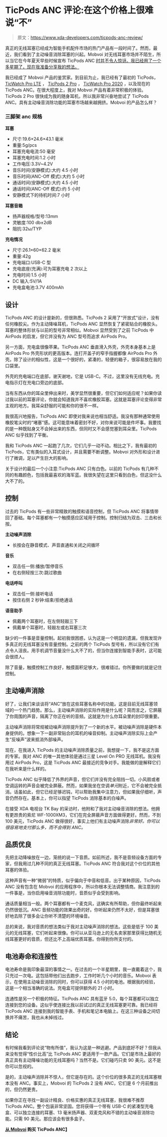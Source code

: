 # TicPods ANC 评论:在这个价格上很难说“不”

> 原文：<https://www.xda-developers.com/ticpods-anc-review/>

真正的无线耳塞已经成为智能手机配件市场的热门产品有一段时间了。然而，最近，我们看到了主动噪音消除耳塞的兴起。Mobvoi 对无线耳塞市场并不陌生，所以当它在今年夏天早些时候宣布 TicPods ANC [时并不令人惊讶。我已经用了一个多星期了，现在我准备分享我的想法。](https://www.xda-developers.com/mobvoi-ticpods-anc-active-noise-cancellation/)

我已经成了 Mobvoi 产品的鉴赏家。到目前为止，我已经有了最初的 TicPods， [TicWatch Pro LTE](https://www.xda-developers.com/ticwatch-pro-4g-lte-review-only-as-good-as-its-weakest-link/) ， [TicPods 2 Pro](https://www.xda-developers.com/ticpods-2-pro-review-tic-ing-the-right-boxes/) ， [TicWatch Pro 2020](https://www.xda-developers.com/ticwatch-pro-2020-review-upgrades-that-matter/) ，以及现在的 TicPods ANC。在很大程度上，我对 Mobvoi 产品有着非常积极的体验。TicPods 2 Pro 很快成为我的随身耳机，所以我非常兴奋地尝试了 TicPods ANC。具有主动噪音消除功能的耳塞市场越来越拥挤。Mobvoi 的产品怎么样？

### 三脚架 anc 规格

**耳塞**

*   尺寸:19.6×24.6×43.1 毫米
*   重量:5g/pcs
*   耳塞充电电流:50 毫安
*   耳塞充电时间:1.2 小时
*   工作电压:3.3V~4.2V
*   音乐时间(安静模式):大约 4.5 小时
*   音乐时间(ANC-Off 模式):大约 5 小时
*   通话时间(安静模式):大约 4.5 小时
*   通话时间(ANC-Off 模式):约 5 小时
*   安静模式下的待机时间:7 小时

**耳塞音箱**

*   扬声器规格/型号:13mm
*   灵敏度:100 db±2dB
*   阻抗:32ω/TYP

**充电情况**

*   尺寸:26.1×60×62.2 毫米
*   重量:42g
*   充电端口:USB-C 型
*   充电底座(充满):可为耳塞充电 2 次以上
*   充电时间:1.5 小时
*   DC 输入:5V/1A
*   充电盒电池:3.7V 400mAh

## 设计

TicPods ANC 的设计是新的，但很熟悉。TicPods 2 采用了“开放式”设计，没有任何橡胶尖。作为主动降噪耳机，TicPods ANC 显然恢复了紧密贴合的橡胶头。耳塞的整体形状与以前的型号非常相似。Mobvoi 显然受到了之前 TicPods 中 AirPods 的启发，但它并没有为 ANC 型号而追求 AirPods Pro。

另一方面，充电盒很像苹果。TicPods ANC 垂直滑入外壳，外壳本身基本上是 AirPods Pro 外壳形状的更高版本。连打开盖子的窄手指握都像 AirPods Pro 外壳。除了设计的相似性，这是一个很好的，紧凑的，轻便的箱子，很容易放在我的口袋里。

外壳的充电端口在底部，谢天谢地，它是 USB-C。不过，这里没有无线充电。充电指示灯在充电口旁边的底部。

当有东西从你的耳朵里伸出来时，美学显然很重要，但它们如何适应呢？如果你读过我以前的耳塞评论，你就会知道我并不喜欢橡胶耳塞。这就是耳塞评论变得非常主观的地方。我耳朵舒服的可能和你的很不一样。

我很高兴地报告，TicPods ANC 即使对我来说也相当舒适。我没有那种通常使用橡胶笔尖时的“堵塞”感。这可能意味着密封不好，对你来说可能是件坏事。我要找的是一种既贴身又不会掉出来的东西，但同时又不会感觉塞到耳朵里。TicPods ANC 似乎找到了平衡。

我和 TicPods ANC 一起跑了几次，它们几乎一动不动。相比之下，我有最初的 TicPods，它有类似的入耳式设计，并且需要不断调整。Mobvoi 对外形和设计进行了微调，足以产生巨大的影响。

关于设计的最后一个小注意:TicPods ANC 只有白色。以前的 TicPods 有几种不同的有趣颜色，包括我最喜欢的海军蓝。我很失望在这里只看到白色，但这没什么大不了的。

## 控制

过去的 TicPods 有一些非常精致的触摸和语音控制，但 TicPods ANC 将事情带回了基础。每个耳塞都有一个触摸感应区域用于控制。控制归结为双击、三击和长按。

**主动噪声消除**

*   长按会在静音模式、声音直通和关闭之间循环

**音乐**

*   双击任一侧:播放/暂停音乐
*   在右侧轻按三次:跳过歌曲

**电话呼叫**

*   双击任一侧:接听电话
*   按住右侧 2 秒钟:结束/拒绝通话

**语音助手**

*   佩戴两个耳塞时，在左侧轻敲三下
*   佩戴单个耳塞时，轻敲左或右耳塞三次

缺少的一件事是音量控制。起初我很困惑，认为这是一个明显的遗漏，但我发现许多真正的无线耳塞没有音量控制。之前的两个 TicPods 型号有，所以没有它们有点令人沮丧。用手机调节音量没什么大不了的，但当你连接到智能手表时，这可能会很烦人。

除了音量，触摸控制工作良好，触摸面积足够大，很难错过。你所要做的就是记住控制。

## 主动噪声消除

好了，让我们来谈谈将“ANC”放在这些耳塞名称中的功能。这是目前无线耳塞领域的一个热门趋势。那么，主动噪声消除的实际作用是什么呢？简而言之，它屏蔽了你周围的声音，隔离了你正在听的音频。这就是为什么你耳朵里的封印很重要。

主动噪声消除将常规被动噪声消除提升到了一个新的水平。被动噪声消除是硬件本身提供的。想象一下一副非常贴合的耳机的噪音抑制。主动噪声消除实际上会产生“反噪声”波来抵消外部噪声。

现在，在我进入 TicPods 的主动噪声消除质量之前，我想提一下，我不是这方面的专家。我对 ANC 的唯一其他体验是通过三星 Level On PRO 无线耳机。我没有用过 AirPods Pro，这是 TicPods ANC 最接近的竞争对手。我能做的是解释它们在我听来是什么样的。

TicPods ANC 似乎降低了外界的声音，但它们并没有完全阻挡一切。小风扇或者空调运转的声音会被完全屏蔽。然而，如果我坐在空调*单元*附近，它不会被完全抵消。话虽如此，但它已经足够迟钝，可以帮助我集中注意力，但如果我仔细听，声音仍然存在。基本上，你可以指望 TicPods 消除基本的白噪声。

在接受 XDA 电视台 TK Bay 的采访时，他附和了我对主动噪音消除的想法。他拥有更昂贵的索尼 WF-1000XM3，它们在完全屏蔽声音方面做得更好。然而，不到 100 美元，TicPods ANC 做得很好，事实上他们有主动噪声消除*非常好。你可以很容易地支付那么多，而不会得到 ANC。*

## 品质优良

先把主动降噪放在一边，笼统的说一下音质。如前所述，我不是音频设备方面的专家，但我用过几种不同的真正无线耳塞。TicPods ANC 符合我对这个价位的其他耳塞的体验。

这种声音有一种“微弱”的特质，似乎偏向于中音和低音。出于某种原因，TicPods ANC 没有包含在 Mobvoi 的应用程序中，所以你根本无法调整情商。我注意到的一件事是，当你启用噪音消除功能时，音质似乎会受到影响。

通话质量相当一般。两个耳塞都有一个麦克风，这确实有所帮助，但你最终听起来仍然很低沉。ANC 音频功能的效果出奇的好。你听起来仍然不太好，但是耳塞很好地去除了很多会让你听不清楚的环境噪音。

总的来说，我对音质的想法类似于我对主动噪声消除的想法。这些是低于 100 美元的无线耳塞，它们听起来很像。你可以从亚马逊上的无名卖家那里获得比随机无线耳塞更好的音质，但还比不上高端优质耳塞。你得到你所支付的。

## 电池寿命和连接性

电池寿命是我印象最深的事情之一。在过去的一个半星期里，我一直戴着这个，我只充过一次电。这包括带他们出去跑步，工作时听几个小时的音乐。Mobvoi 表示，在使用主动噪音消除的同时，你可以获得 4.5 小时的电池。根据我的经验，这是一个相当准确的说法。充电盒可提供额外的 21 小时。

连通性是另一个积极的特征。TicPods ANC 具有蓝牙 5.0，每个耳塞都可以独立连接到您的设备。这似乎使连接比我以前试过的真正无线耳塞更可靠。我已经将 TicPods ANC 连接到我的智能手表、手机和笔记本电脑上。在这三种设备之间切换并不痛苦，我也从未掉线过。

## 结论

有时候我看到评论说“物有所值”，我认为这是一种逃避。产品到底好不好？但我从来没有觉得“性价比高”比 TicPods ANC 更适用于一款产品。它们是市场上最好的真正具有主动降噪功能的无线耳塞吗？当然不是。它们碰巧只卖 90 美元。这不是你可以忽视的。

是的，主动噪声消除并不惊人，但它是存在的。这个价位的很多真正的无线耳塞根本没有 ANC。事实上，Mobvoi 的 TicPods 2 没有 ANC，它们是 6 个月前推出的，但仍然更贵。

如果你正在寻找一副设计精良、价格实惠的真正无线耳塞，我很难不推荐 TicPods ANC。整个包装非常坚固。您将获得一个带有 USB-C 的紧凑型充电盒、可以独立连接的耳塞、13 毫米扬声器、双麦克风和不错的主动噪音消除功能。只需 90 美元。那应该会有很多盒子。

**[从 Mobvoi](https://www.mobvoi.com/us/products/ticpodsanc) 购买 TicPods ANC】**